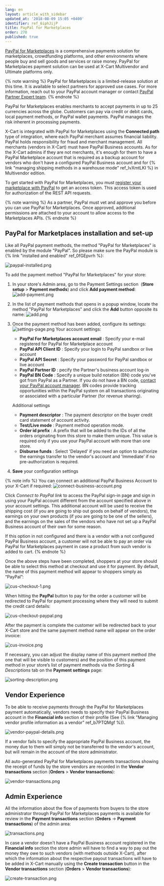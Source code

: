 ```yaml
---
lang: en
layout: article_with_sidebar
updated_at: '2018-08-09 15:05 +0400'
identifier: ref_6iphJijP
title: PayPal for Marketplaces
order: 270
published: true
---
```

[PayPal for Marketplaces](https://market.x-cart.com/addons/paypal-for-marketplaces.html "PayPal for Marketplaces") is a comprehensive payments solution for marketplaces, crowdfunding platforms, and other environments where people buy and sell goods and services or raise money. PayPal for Marketplaces payment solution can be used at X-Cart Multivendor and Ultimate platforms only.

{% note warning %}
PayPal for Marketplaces is a limited-release solution at this time. It is available to select partners for approved use cases. For more information, reach out to your PayPal account manager or contact [PayPal Partner Expert team](https://www.paypal.com/us/webapps/mpp/partner-program/contact-us?ref=marketplace "PayPal for Marketplaces").
{% endnote %}

PayPal for Marketplaces enables merchants to accept payments in up to 25 currencies across the globe. Customers can pay via credit or debit cards, local payment methods, or PayPal wallet payments. PayPal manages the risk inherent in processing payments. 

X-Cart is integrated with PayPal for Marketplaces using the **Connected path** type of integration, where each PayPal merchant assumes financial liability. PayPal holds responsibility for fraud and merchant management. All merchants (vendors in X-Cart) must have PayPal Business accounts. As for the X-Cart admins if they are not merchants, it's enough for them to have a PayPal Marketplace account that is required as a backup account for vendors who don't have a configured PayPal Business account and for {% link "managing shipping methods in a warehouse mode" ref_IvXmtLKI %} in Multivendor edition.

To get started with PayPal for Marketplaces, you must [register your marketplace with PayPal](https://developer.paypal.com/docs/marketplaces/prerequisites/#registration-steps "PayPal for Marketplaces") to get an access token. This access token is used for authorization of the REST API requests.

{% note warning %}
As a partner, PayPal must vet and approve you before you can use PayPal for Marketplaces. Once approved, additional permissions are attached to your account to allow access to the Marketplaces APIs.
{% endnote %}

## PayPal for Marketplaces installation and set-up

Like all PayPal payment methods, the method "PayPal for Marketplaces" is enabled by the module "PayPal". So please make sure the PayPal module is {% link "installed and enabled" ref_0fGEpvrh %}:

![paypal-installed.png]({{site.baseurl}}/attachments/ref_6iphJijP/paypal-installed.png)

To add the payment method "PayPal for Marketplaces" for your store:

1.  In your store's Admin area, go to the Payment Settings section  (**Store setup** > **Payment methods**) and click **Add payment method**:
   ![add-payment.png]({{site.baseurl}}/attachments/ref_6iphJijP/add-payment.png)
   
2.  In the list of payment methods that opens in a popup window, locate the method "PayPal for Marketplaces" and click the **Add** button opposite its name:
   ![add.png]({{site.baseurl}}/attachments/ref_6iphJijP/add.png)
   
3.  Once the payment method has been added, configure its settings:
    ![settings-page.png]({{site.baseurl}}/attachments/ref_6iphJijP/settings-page.png)
    Your account settings:
    * **PayPal For Marketplaces account email** : Specify your e-mail registered for PayPal for Marketplace account
    * **PayPal API Client ID** : Specify your login to PayPal sandbox or live account
    * **PayPal API Secret** : Specify your password for PayPal sandbox or live account
    * **PayPal Partner ID** : pecify the Partner's business account log-in
    * **PayPal BN Code** : Specify a unique build notation (BN) code you've got from PayPal as a Partner. If you do not have a BN code, [contact your PayPal account manager](https://www.paypal.com/partnerprogram/ "PayPal for Marketplaces"). BN codes provide tracking opportunities within the PayPal system on all transactions originating or associated with a particular Partner (for revenue sharing).
    
    Additional settings
    * **Payment descriptor** : The payment descriptor on the buyer credit card statement of account activity.
    * **Test/Live mode** : Payment method operation mode.
    * **Order id prefix** : A prefix that will be added to the IDs of all the orders originating from this store to make them unique. This value is required only if you use your PayPal account with more than one store.
    * **Disburse funds** : Select 'Delayed' if you need an option to authorize the earnings transfer to the vendor's account and 'Immediate' if no pre-authorization is required.
    
4. **Save** your configuration settings

{% note info %}
You can connect an additional PayPal Business Account to your X-Cart if required:
![connect-business-account.png]({{site.baseurl}}/attachments/ref_6iphJijP/connect-business-account.png)

Click _Connect to PayPal link_ to access the PayPal sign-in page and sign in using your PayPal account different from the account specified above in your account settings. This additional account will be used to receive the shipping cost (if you are going to ship out goods on behalf of vendors), the earnings on your own products (if you are going to be one of the sellers), and the earnings on the sales of the vendors who have not set up a PayPal Business account of their own for some reason.

If this option in not configured and there is a vendor with a not configured PayPal Business account, a customer will not be able to pay an order via PayPal for Marketplaces payment in case a product from such vendor is added to cart.
{% endnote %}


Once the above steps have been completed, shoppers at your store should be able to select this method at checkout and use it for payment. By default, the name of this payment method will appear to shoppers simply as “PayPal”:

![cus-checkout-1.png]({{site.baseurl}}/attachments/ref_6iphJijP/cus-checkout-1.png)

When hitting the **PayPal** button to pay for the order a customer will be redirected to PayPal for payment processing where they will need to submit the credit card details:

![cus-checkout-paypal.png]({{site.baseurl}}/attachments/ref_6iphJijP/cus-checkout-paypal.png)

After the payment is complete the customer will be redirected back to your X-Cart store and the same payment method name will appear on the order invoice:

![cus-invoice.png]({{site.baseurl}}/attachments/ref_6iphJijP/cus-invoice.png)

If necessary, you can adjust the display name of this payment method (the one that will be visible to customers) and the position of this payment method in your store’s list of payment methods via the _Sorting & Descriptions_ tab on the **Payment settings** page: 

![sorting-description.png]({{site.baseurl}}/attachments/ref_6iphJijP/sorting-description.png)

## Vendor Experience

To be able to receive payments through the PayPal for Marketplaces payment automatically, vendors needs to specify their PayPal Business account in the **Financial info** section of their profile (See {% link "Managing vendor profile information as a vendor" ref_b7PTQMgf %}). 

![vendor-paypal-details.png]({{site.baseurl}}/attachments/ref_6iphJijP/vendor-paypal-details.png)

If a vendor fails to specify the appropriate PayPal Business account, the money due to them will simply not be transferred to the vendor's account, but will remain in the account of the store administrator. 

All auto-generated PayPal for Marketplaces payments transactions showing the receipt of funds by the store vendors are recorded in the **Vendor transactions** section (**Orders** > **Vendor transactions**):

![vendor-transactions.png]({{site.baseurl}}/attachments/ref_6iphJijP/vendor-transactions.png)

## Admin Experience

All the information about the flow of payments from buyers to the store administrator through PayPal for Marketplaces payments is available for review in the **Payment transactions** section (**Orders** -> **Payment transactions**) of the admin area:

![transactions.png]({{site.baseurl}}/attachments/ref_6iphJijP/transactions.png)

In case a vendor doesn't have a PayPal Business account registered in the **Financial info** section the store admin will have to find a way to pay out the money they owe to such vendors (with methods outside X-Cart), after which the information about the respective payout transactions will have to be added in X-Cart manually using the **Create transaction** button in the **Vendor transactions** section (**Orders** > **Vendor transactions**):

![create-transaction.png]({{site.baseurl}}/attachments/ref_6iphJijP/create-transaction.png)


